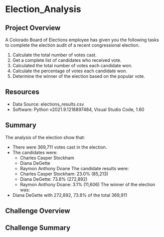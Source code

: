 # Election_Analysis

## Project Overview
A Colorado Board of Elections employee has given you the following tasks to complete the election audit of a recent congressional election. 

1. Calculate the total number of votes cast.
2. Get a complete list of candidates who received vote.
3. Calculated the total number of votes each candidate won.
4. Calculate the percentage of votes each candidate won.
5. Determine the winner of the election based on the popular vote.

## Resources
- Data Source: elections_results.csv
- Software: Python v2021.9.1218897484, Visual Studio Code, 1.60

## Summary
The analysis of the election show that:
- There were 369,711 votes cast in the election.
- The candidates were:
  - Charles Casper Stockham
  - Diana DeGette
  - Raymon Anthony Doane
The candidate results were:
  - Charles Casper Stockham: 23.0% (85,213)
  - Diana DeGette: 73.8% (272,892)
  - Raymon Anthony Doane: 3.1% (11,606)
The winner of the election was:
- Diana DeGette with 272,892, 73.8% of the total 369,911

## Challenge Overview

## Challenge Summary
